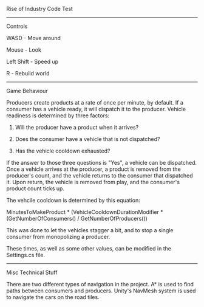 Rise of Industry Code Test

----  ----  ----  ----

Controls

WASD - Move around

Mouse - Look

Left Shift - Speed up

R - Rebuild world

----  ----  ----  ----

Game Behaviour

Producers create products at a rate of once per minute, by default. If a consumer has a vehicle ready, it will dispatch it to the producer. Vehicle readiness is determined by three factors:

1) Will the producer have a product when it arrives?

2) Does the consumer have a vehicle that is not dispatched?

3) Has the vehicle cooldown exhausted?

If the answer to those three questions is "Yes", a vehicle can be dispatched. Once a vehicle arrives at the producer, a product is removed from the producer's count, and the vehicle returns to the consumer that dispatched it. Upon return, the vehicle is removed from play, and the consumer's product count ticks up.

The vehcile cooldown is determined by this equation:

MinutesToMakeProduct * (VehicleCooldownDurationModifier * (GetNumberOfConsumers() / GetNumberOfProducers())

This was done to let the vehicles stagger a bit, and to stop a single consumer from monopolizing a producer.

These times, as well as some other values, can be modified in the Settings.cs file.


----  ----  ----  ----

Misc Technical Stuff

There are two different types of navigation in the project. A* is used to find paths between consumers and producers. Unity's NavMesh system is used to navigate the cars on the road tiles.
